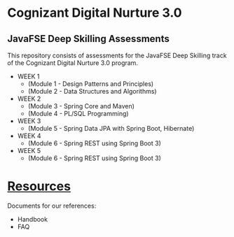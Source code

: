 # Cognizant Digital Nurture 3.0 

## JavaFSE Deep Skilling Assessments 
This repository consists of assessments for the JavaFSE Deep Skilling track of the Cognizant Digital Nurture 3.0 program.
* WEEK 1
    - (Module 1 - Design Patterns and Principles)
    - (Module 2 - Data Structures and Algorithms)
* WEEK 2
    - (Module 3 - Spring Core and Maven)
    - (Module 4 - PL/SQL Programming)
* WEEK 3
    - (Module 5 - Spring Data JPA with Spring Boot, Hibernate)
* WEEK 4
    - (Module 6 - Spring REST using Spring Boot 3)
* WEEK 5
    - (Module 6 - Spring REST using Spring Boot 3)
 

 # [Resources](#Resources)

Documents for our references:
* Handbook
* FAQ
  




 
